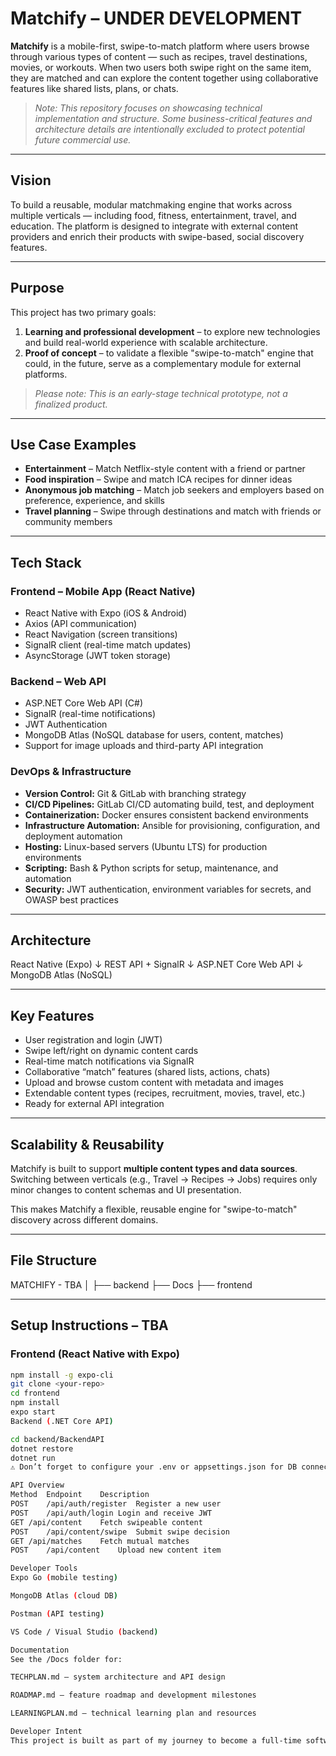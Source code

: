 # Matchify – UNDER DEVELOPMENT

**Matchify** is a mobile-first, swipe-to-match platform where users browse through various types of content — such as recipes, travel destinations, movies, or workouts. When two users both swipe right on the same item, they are matched and can explore the content together using collaborative features like shared lists, plans, or chats.

> _Note: This repository focuses on showcasing technical implementation and structure. Some business-critical features and architecture details are intentionally excluded to protect potential future commercial use._

---

## Vision

To build a reusable, modular matchmaking engine that works across multiple verticals — including food, fitness, entertainment, travel, and education. The platform is designed to integrate with external content providers and enrich their products with swipe-based, social discovery features.

---

## Purpose

This project has two primary goals:

1. **Learning and professional development** – to explore new technologies and build real-world experience with scalable architecture.  
2. **Proof of concept** – to validate a flexible "swipe-to-match" engine that could, in the future, serve as a complementary module for external platforms.

> _Please note: This is an early-stage technical prototype, not a finalized product._

---

## Use Case Examples

- **Entertainment** – Match Netflix-style content with a friend or partner  
- **Food inspiration** – Swipe and match ICA recipes for dinner ideas  
- **Anonymous job matching** – Match job seekers and employers based on preference, experience, and skills  
- **Travel planning** – Swipe through destinations and match with friends or community members  

---

## Tech Stack

### Frontend – Mobile App (React Native)

- React Native with Expo (iOS & Android)  
- Axios (API communication)  
- React Navigation (screen transitions)  
- SignalR client (real-time match updates)  
- AsyncStorage (JWT token storage)

### Backend – Web API

- ASP.NET Core Web API (C#)  
- SignalR (real-time notifications)  
- JWT Authentication  
- MongoDB Atlas (NoSQL database for users, content, matches)  
- Support for image uploads and third-party API integration

### DevOps & Infrastructure

- **Version Control:** Git & GitLab with branching strategy  
- **CI/CD Pipelines:** GitLab CI/CD automating build, test, and deployment  
- **Containerization:** Docker ensures consistent backend environments  
- **Infrastructure Automation:** Ansible for provisioning, configuration, and deployment automation  
- **Hosting:** Linux-based servers (Ubuntu LTS) for production environments  
- **Scripting:** Bash & Python scripts for setup, maintenance, and automation  
- **Security:** JWT authentication, environment variables for secrets, and OWASP best practices  

---

## Architecture

React Native (Expo)
↓
REST API + SignalR
↓
ASP.NET Core Web API
↓
MongoDB Atlas (NoSQL)


---

## Key Features

- User registration and login (JWT)  
- Swipe left/right on dynamic content cards  
- Real-time match notifications via SignalR  
- Collaborative “match” features (shared lists, actions, chats)  
- Upload and browse custom content with metadata and images  
- Extendable content types (recipes, recruitment, movies, travel, etc.)  
- Ready for external API integration  

---

## Scalability & Reusability

Matchify is built to support **multiple content types and data sources**. Switching between verticals (e.g., Travel → Recipes → Jobs) requires only minor changes to content schemas and UI presentation.

This makes Matchify a flexible, reusable engine for "swipe-to-match" discovery across different domains.

---

## File Structure

MATCHIFY - TBA
│
├── backend 
├── Docs
├── frontend





---

## Setup Instructions – TBA

### Frontend (React Native with Expo)

```bash
npm install -g expo-cli
git clone <your-repo>
cd frontend
npm install
expo start
Backend (.NET Core API)

cd backend/BackendAPI
dotnet restore
dotnet run
⚠️ Don’t forget to configure your .env or appsettings.json for DB connection strings and JWT secrets.

API Overview
Method	Endpoint	Description
POST	/api/auth/register	Register a new user
POST	/api/auth/login	Login and receive JWT
GET	/api/content	Fetch swipeable content
POST	/api/content/swipe	Submit swipe decision
GET	/api/matches	Fetch mutual matches
POST	/api/content	Upload new content item

Developer Tools
Expo Go (mobile testing)

MongoDB Atlas (cloud DB)

Postman (API testing)

VS Code / Visual Studio (backend)

Documentation
See the /Docs folder for:

TECHPLAN.md – system architecture and API design

ROADMAP.md – feature roadmap and development milestones

LEARNINGPLAN.md – technical learning plan and resources

Developer Intent
This project is built as part of my journey to become a full-time software developer, with a focus on backend architecture, API design, and scalable systems. I'm continuously learning, iterating, and applying industry practices to strengthen my understanding.

